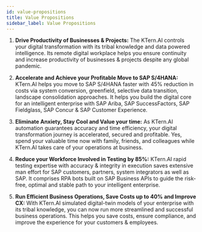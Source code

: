 ```yaml
---
id: value-propositions
title: Value Propositions
sidebar_label: Value Propositions
---
```


1.	**Drive Productivity of Businesses & Projects:** The KTern.AI controls your digital transformation with its tribal knowledge and data powered intelligence. Its remote digital workplace helps you ensure continuity and increase productivity of businesses & projects despite any global pandemic.

2.	**Accelerate and Achieve your Profitable Move to SAP S/4HANA:** KTern.AI helps you move to SAP S/4HANA faster with 45% reduction in costs via system conversion, greenfield, selective data transition, landscape consolidation approaches. It helps you build the digital core for an intelligent enterprise with SAP Ariba, SAP SuccessFactors, SAP Fieldglass, SAP Concur & SAP Customer Experience.

3.	**Eliminate Anxiety, Stay Cool and Value your time:** As KTern.AI automation guarantees accuracy and time efficiency, your digital transformation journey is accelerated, secured and profitable. Yes, spend your valuable time now with family, friends, and colleagues while KTern.AI takes care of your operations at business.

4.	**Reduce your Workforce Involved in Testing by 85%:** KTern.AI rapid testing expertise with accuracy & integrity in execution saves extensive man effort for SAP customers, partners, system integrators as well as SAP. It comprises RPA bots built on SAP Business APIs to guide the risk-free, optimal and stable path to your intelligent enterprise.

5.	**Run Efficient Business Operations, Save Costs up to 40% and Improve CX:** With KTern.AI simulated digital-twin models of your enterprise with its tribal knowledge, you can now run more streamlined and successful business operations. This helps you save costs, ensure compliance, and improve the experience for your customers & employees.
